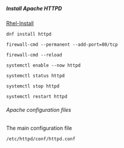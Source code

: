 ##### Install Apache HTTPD

[Rhel-Install](https://access.redhat.com/documentation/en-us/red_hat_enterprise_linux/9/html/deploying_web_servers_and_reverse_proxies/setting-apache-http-server_deploying-web-servers-and-reverse-proxies#apache-intro_setting-apache-http-server
)


```dnf install httpd```

```firewall-cmd --permanent --add-port=80/tcp```

```firewall-cmd --reload```

```systemctl enable --now httpd```

```systemctl status httpd```

```systemctl stop httpd```

```systemctl restart httpd```

###### Apache configuration files

The main configuration file
```
/etc/httpd/conf/httpd.conf
```

